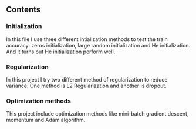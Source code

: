 <h2>Contents</h2>

<h3>Initialization</h3>
In this file I use three different intialization methods to test the train accuracy: zeros initialization, large random initialization and He initialization. And it turns out He initialization perform well.

<h3>Regularization</h3>
In this project I try two different method of regularization to reduce variance. One method is L2 Regularization and another is dropout.

<h3>Optimization methods</h3>
This project include optimization methods like mini-batch gradient descent, momentum and Adam algorithm.
